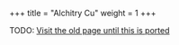 +++
title = "Alchitry Cu"
weight = 1
+++

TODO: [Visit the old page until this is ported](https://old.alchitry.com/boards/cu)